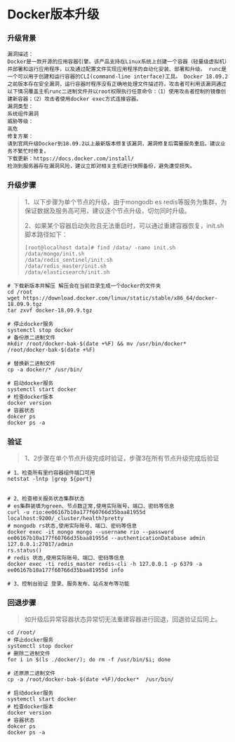 # Docker版本升级


### 升级背景

```
漏洞描述：
Docker是一款开源的应用容器引擎。该产品支持在Linux系统上创建一个容器（轻量级虚拟机）并部署和运行应用程序，以及通过配置文件实现应用程序的自动化安装、部署和升级。 runc是一个可以用于创建和运行容器的CLI(command-line interface)工具。 Docker 18.09.2之前版本存在安全漏洞，运行容器时程序没有正确地处理文件描述符。攻击者可利用该漏洞通过以下情况覆盖主机runc二进制文件并以root权限执行任意命令：（1）使用攻击者控制的镜像创建新容器；（2）攻击者使用docker exec方式连接容器。
漏洞类型：
系统组件漏洞
威胁等级：
高危
修复方案：
请到官网升级Docker到18.09.2以上最新版本修复该漏洞，漏洞修复后需要服务重启。建议业务不繁忙时修复。
下载更新：https://docs.docker.com/install/
检测到服务器存在漏洞风险，建议立即对相关主机进行快照备份，避免遭受损失。
```

### 升级步骤

> 1、以下步骤为单个节点的升级，由于mongodb es redis等服务为集群，为保证数据及服务高可用，建议逐个节点升级，切勿同时升级。
>
> 2、如果某个容器启动失败且无法重启时，可以通过重建容器恢复，init.sh脚本路径如下：
>
> ```shell
> [root@localhost data]# find /data/ -name init.sh
> /data/mongo/init.sh
> /data/redis_sentinel/init.sh
> /data/redis_master/init.sh
> /data/elasticsearch/init.sh
> ```

```shell
# 下载新版本并解压 解压会在当前目录生成一个docker的文件夹
cd /root
wget https://download.docker.com/linux/static/stable/x86_64/docker-18.09.9.tgz
tar zxvf docker-18.09.9.tgz

# 停止docker服务
systemctl stop docker
# 备份原二进制文件
mkdir /root/docker-bak-$(date +%F) && mv /usr/bin/docker* /root/docker-bak-$(date +%F)

# 替换新二进制文件
cp -a docker/* /usr/bin/

# 启动docker服务
systemctl start docker
# 检查docker版本
docker version
# 容器状态
dokcer ps
docker ps -a
```

### 验证

> 1、2步骤在单个节点升级完成时验证，步骤3在所有节点升级完成后验证

```shell
# 1、检查所有里约容器组件端口可用
netstat -lntp |grep ${port}


# 2、检查相关服务状态集群状态
# es集群装填为green、节点数正常,使用实际账号、端口、密码等信息
curl -u rio:ee06167b10a177f60766d35baa81955d localhost:9200/_cluster/health?pretty
# mongodb rs状态,使用实际账号、端口、密码等信息
docker exec -it mongo mongo --username rio --password ee06167b10a177f60766d35baa81955d --authenticationDatabase admin 127.0.0.1:27017/admin
rs.status()
# redis 状态,使用实际账号、端口、密码等信息
docker exec -ti redis_master redis-cli -h 127.0.0.1 -p 6379 -a ee06167b10a177f60766d35baa81955d info

# 3、控制台验证 登录、服务发布、站点发布等功能
```

### 回退步骤

> 如升级后异常容器状态异常切无法重建容器进行回退，回退验证后同上。

```shell
cd /root/
# 停止docker服务
systemctl stop docker
# 删除二进制文件
for i in $(ls ./docker/); do rm -f /usr/bin/$i; done

# 还原原二进制文件
cp -a /root/docker-bak-$(date +%F)/docker*  /usr/bin/

# 启动docker服务
systemctl start docker
# 检查docker版本
docker version
# 容器状态
dokcer ps
docker ps -a
```


